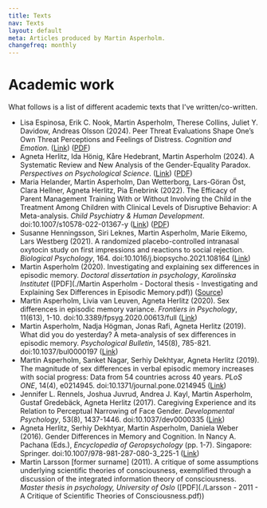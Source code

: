 ```yaml
---
title: Texts
nav: Texts
layout: default
meta: Articles produced by Martin Asperholm.
changefreq: monthly
---
```


# Academic work

What follows is a list of different academic texts that I've written/co-written.

* Lisa Espinosa, Erik C. Nook, Martin Asperholm, Therese Collins, Juliet Y. Davidow, Andreas Olsson (2024). Peer Threat Evaluations Shape One’s Own Threat Perceptions and Feelings of Distress. *Cognition and Emotion*. ([Link](https://www.tandfonline.com/doi/full/10.1080/02699931.2024.2417231)) ([PDF](https://www.tandfonline.com/doi/epdf/10.1080/02699931.2024.2417231?needAccess=true))
* Agneta Herlitz, Ida Hönig, Kåre Hedebrant, Martin Asperholm (2024). A Systematic Review and New Analysis of the Gender-Equality Paradox. *Perspectives on Psychological Science*. ([Link](https://doi.org/10.1177/17456916231202685)) ([PDF](https://journals.sagepub.com/doi/epdf/10.1177/17456916231202685))
* Maria Helander, Martin Asperholm, Dan Wetterborg, Lars-Göran Öst, Clara Hellner, Agneta Herlitz, Pia Enebrink (2022). The Efficacy of Parent Management Training With or Without Involving the Child in the Treatment Among Children with Clinical Levels of Disruptive Behavior: A Meta-analysis. *Child Psychiatry & Human Development*. doi:10.1007/s10578-022-01367-y ([Link](https://link.springer.com/article/10.1007/s10578-022-01367-y#citeas)) ([PDF](https://rdcu.be/cQ4du))
* Susanne Henningsson, Siri Leknes, Martin Asperholm, Marie Eikemo, Lars Westberg (2021). A randomized placebo-controlled intranasal oxytocin study on first impressions and reactions to social rejection. *Biological Psychology*, 164. doi:10.1016/j.biopsycho.2021.108164 ([Link](https://www.sciencedirect.com/science/article/pii/S0301051121001575?dgcid=coauthor))
* Martin Asperholm (2020). Investigating and explaining sex differences in episodic memory. *Doctoral dissertation in psychology*, *Karolinska Institutet* ([PDF](./Martin Asperholm - Doctoral thesis - Investigating and Explaining Sex Differences in Episodic Memory.pdf)) ([Source](https://github.com/Speldosa/KI_Doctoral_thesis))
* Martin Asperholm, Livia van Leuven, Agneta Herlitz (2020). Sex differences in episodic memory variance. *Frontiers in Psychology*, 11(613), 1-10. doi:10.3389/fpsyg.2020.00613/full ([Link](https://www.frontiersin.org/articles/10.3389/fpsyg.2020.00613/full))
* Martin Asperholm, Nadja Högman, Jonas Rafi, Agneta Herlitz (2019). What did you do yesterday? A meta-analysis of sex differences in episodic memory. *Psychological Bulletin*, 145(8), 785-821. doi:10.1037/bul0000197 ([Link](https://psycnet.apa.org/record/2019-30401-001?doi=1))
* Martin Asperholm, Sanket Nagar, Serhiy Dekhtyar, Agneta Herlitz (2019). The magnitude of sex differences in verbal episodic memory increases with social progress: Data from 54 countries across 40 years. *PLoS ONE*, 14(4), e0214945. doi:10.1371/journal.pone.0214945 ([Link](https://doi.org/10.1371/journal.pone.0214945))
* Jennifer L. Rennels, Joshua Juvrud, Andrea J. Kayl, Martin Asperholm, Gustaf Gredebäck, Agneta Herlitz (2017). Caregiving Experience and its Relation to Perceptual Narrowing of Face Gender. *Developmental Psychology*, 53(8), 1437-1446. doi:10.1037/dev0000335 ([Link](https://www.ncbi.nlm.nih.gov/pubmed/28594188))
* Agneta Herlitz, Serhiy Dekhtyar, Martin Asperholm, Daniela Weber (2016). Gender Differences in Memory and Cognition. In Nancy A. Pachana (Eds.), *Encyclopedia of Geropsychology* (pp. 1-7). Singapore: Springer. doi:10.1007/978-981-287-080-3_225-1 ([Link](http://link.springer.com/referenceworkentry/10.1007/978-981-287-080-3_225-1))
* Martin Larsson [former surname] (2011). A critique of some assumptions underlying scientific theories of consciousness, exemplified through a discussion of the integrated information theory of consciousness. *Master thesis in psychology, University of Oslo* ([PDF](./Larsson - 2011 - A Critique of Scientific Theories of Consciousness.pdf))
